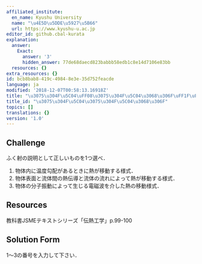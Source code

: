 ```yaml
---
affiliated_institute:
  en_name: Kyushu University
  name: "\u4E5D\u5DDE\u5927\u5B66"
  url: https://www.kyushu-u.ac.jp
editor_id: github.cbal-kurata
explanation:
  answer:
    Exact:
      answer: '3'
      hidden_answer: 77de68daecd823babbb58edb1c8e14d7106e83bb
  resources: {}
extra_resources: {}
id: bcb8bab8-419c-4984-8e3e-35d752feacde
language: ja
modified: '2018-12-07T00:58:13.16918Z'
title: "\u3075\u304F\u5C04\uFF08\u3075\u304F\u5C04\u3068\u306F\uFF1F\uFF09"
title_id: "\u3075\u304F\u5C04\u3075\u304F\u5C04\u3068\u306F"
topics: []
translations: {}
version: '1.0'
---
```


## Challenge
ふく射の説明として正しいものを1つ選べ．
1. 物体内に温度勾配があるときに熱が移動する様式．
2. 物体表面と流体間の熱伝導と流体の流れによって熱が移動する様式．
3. 物体の分子振動によって生じる電磁波を介した熱の移動様式．

## Resources
教科書JSMEテキストシリーズ「伝熱工学」p.99-100


## Solution Form
1〜3の番号を入力して下さい．



